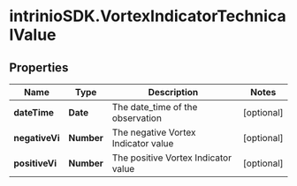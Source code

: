 # intrinioSDK.VortexIndicatorTechnicalValue

## Properties
Name | Type | Description | Notes
------------ | ------------- | ------------- | -------------
**dateTime** | **Date** | The date_time of the observation | [optional] 
**negativeVi** | **Number** | The negative Vortex Indicator value | [optional] 
**positiveVi** | **Number** | The positive Vortex Indicator value | [optional] 


